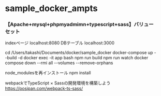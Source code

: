 # sample_docker_ampts  

### 【Apache+mysql+phpmyadmimn+typescript+sass】バリューセット

indexページ
localhost:8080
DBテーブル
localhost:3000

cd /Users/takashi/Documents/docker/sample_docker
docker-compose up --build -d
docker exec -it app bash
npm run build
npm run watch
docker compose down --rmi all --volumes --remove-orphans

node_modulesを再インストール
npm install

webpackでTypeScript × Sassの開発環境を構築しよう
https://posipan.com/webpack-ts-sass/